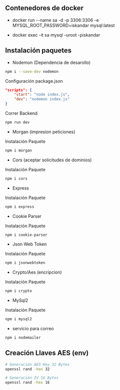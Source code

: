 ## Contenedores de docker

- docker run --name sa -d -p 3306:3306 -e MYSQL_ROOT_PASSWORD=iskandar mysql:latest

- docker exec -it sa mysql -uroot -piskandar

## Instalación paquetes

* Nodemon (Dependencia de desarollo)

```bash
npm i --save-dev nodemon
```

Configuración package.json

```json
"scripts": {
    "start": "node index.js",
    "dev": "nodemon index.js"
}
```

Correr Backend

```bash
npm run dev
```

* Morgan (impresion peticiones)

Instalación Paquete

```bash
npm i morgan
```

* Cors (aceptar solicitudes de dominios)

Instalación Paquete

```bash
npm i cors
```

* Express

Instalación Paquete

```bash
npm i express
```

* Cookie Parser

Instalación Paquete

```bash
npm i cookie-parser
```

* Json Web Token

Instalación Paquete

```bash
npm i jsonwebtoken
```

* Crypto/Aes (encripcion)

Instalación Paquete

```bash
npm i crypto
```

* MySql2

Instalación Paquete

```bash
npm i mysql2
```

* servicio para correo

```bash
npm i nodemailer
```

## Creación Llaves AES (env)

```bash
# Generación AES Key 32 Bytes
openssl rand -hex 32

# Generación IV 16 Bytes
openssl rand -hex 16
```